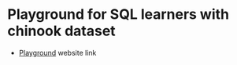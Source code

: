 # Playground for SQL learners with chinook dataset


- [Playground](https://alikhanmin-sql-playground-main-15fym7.streamlit.app/) website link


